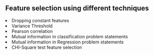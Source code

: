 ## Feature selection using different techniques
<li> Dropping constant features
<li> Variance Threshold
<li> Pearson correlation
<li> Mutual information in classification problem statements
<li>Mutual information in Regression problem statements
<li> CHI-Square test feature selection
